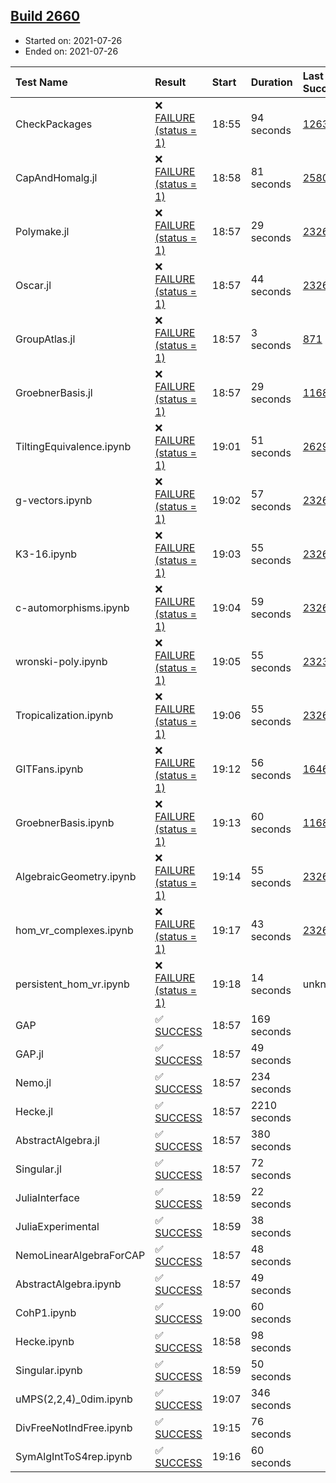 ## [Build 2660](https://oscarci.mathematik.uni-kl.de/job/oscar-stable/2660/)

* Started on: 2021-07-26
* Ended on: 2021-07-26

| Test Name    | Result | Start | Duration | Last Success | First Failure |
|:-------------|:-------|:------|:---------|:-------------|:--------------|
| CheckPackages | ❌ [FAILURE (status = 1)](https://oscarci.mathematik.uni-kl.de/job/oscar-stable/2660/artifact/logs/build-2660/CheckPackages.log) | 18:55 | 94 seconds | [1263](https://oscarci.mathematik.uni-kl.de/job/oscar-stable/1263/) | [1264](https://oscarci.mathematik.uni-kl.de/job/oscar-stable/1264/) |
| CapAndHomalg.jl | ❌ [FAILURE (status = 1)](https://oscarci.mathematik.uni-kl.de/job/oscar-stable/2660/artifact/logs/build-2660/CapAndHomalg.jl.log) | 18:58 | 81 seconds | [2580](https://oscarci.mathematik.uni-kl.de/job/oscar-stable/2580/) | [2581](https://oscarci.mathematik.uni-kl.de/job/oscar-stable/2581/) |
| Polymake.jl | ❌ [FAILURE (status = 1)](https://oscarci.mathematik.uni-kl.de/job/oscar-stable/2660/artifact/logs/build-2660/Polymake.jl.log) | 18:57 | 29 seconds | [2326](https://oscarci.mathematik.uni-kl.de/job/oscar-stable/2326/) | [2327](https://oscarci.mathematik.uni-kl.de/job/oscar-stable/2327/) |
| Oscar.jl | ❌ [FAILURE (status = 1)](https://oscarci.mathematik.uni-kl.de/job/oscar-stable/2660/artifact/logs/build-2660/Oscar.jl.log) | 18:57 | 44 seconds | [2326](https://oscarci.mathematik.uni-kl.de/job/oscar-stable/2326/) | [2327](https://oscarci.mathematik.uni-kl.de/job/oscar-stable/2327/) |
| GroupAtlas.jl | ❌ [FAILURE (status = 1)](https://oscarci.mathematik.uni-kl.de/job/oscar-stable/2660/artifact/logs/build-2660/GroupAtlas.jl.log) | 18:57 | 3 seconds | [871](https://oscarci.mathematik.uni-kl.de/job/oscar-stable/871/) | [872](https://oscarci.mathematik.uni-kl.de/job/oscar-stable/872/) |
| GroebnerBasis.jl | ❌ [FAILURE (status = 1)](https://oscarci.mathematik.uni-kl.de/job/oscar-stable/2660/artifact/logs/build-2660/GroebnerBasis.jl.log) | 18:57 | 29 seconds | [1168](https://oscarci.mathematik.uni-kl.de/job/oscar-stable/1168/) | [1169](https://oscarci.mathematik.uni-kl.de/job/oscar-stable/1169/) |
| TiltingEquivalence.ipynb | ❌ [FAILURE (status = 1)](https://oscarci.mathematik.uni-kl.de/job/oscar-stable/2660/artifact/logs/build-2660/TiltingEquivalence.ipynb.log) | 19:01 | 51 seconds | [2629](https://oscarci.mathematik.uni-kl.de/job/oscar-stable/2629/) | [2630](https://oscarci.mathematik.uni-kl.de/job/oscar-stable/2630/) |
| g-vectors.ipynb | ❌ [FAILURE (status = 1)](https://oscarci.mathematik.uni-kl.de/job/oscar-stable/2660/artifact/logs/build-2660/g-vectors.ipynb.log) | 19:02 | 57 seconds | [2326](https://oscarci.mathematik.uni-kl.de/job/oscar-stable/2326/) | [2327](https://oscarci.mathematik.uni-kl.de/job/oscar-stable/2327/) |
| K3-16.ipynb | ❌ [FAILURE (status = 1)](https://oscarci.mathematik.uni-kl.de/job/oscar-stable/2660/artifact/logs/build-2660/K3-16.ipynb.log) | 19:03 | 55 seconds | [2326](https://oscarci.mathematik.uni-kl.de/job/oscar-stable/2326/) | [2327](https://oscarci.mathematik.uni-kl.de/job/oscar-stable/2327/) |
| c-automorphisms.ipynb | ❌ [FAILURE (status = 1)](https://oscarci.mathematik.uni-kl.de/job/oscar-stable/2660/artifact/logs/build-2660/c-automorphisms.ipynb.log) | 19:04 | 59 seconds | [2326](https://oscarci.mathematik.uni-kl.de/job/oscar-stable/2326/) | [2327](https://oscarci.mathematik.uni-kl.de/job/oscar-stable/2327/) |
| wronski-poly.ipynb | ❌ [FAILURE (status = 1)](https://oscarci.mathematik.uni-kl.de/job/oscar-stable/2660/artifact/logs/build-2660/wronski-poly.ipynb.log) | 19:05 | 55 seconds | [2323](https://oscarci.mathematik.uni-kl.de/job/oscar-stable/2323/) | [2324](https://oscarci.mathematik.uni-kl.de/job/oscar-stable/2324/) |
| Tropicalization.ipynb | ❌ [FAILURE (status = 1)](https://oscarci.mathematik.uni-kl.de/job/oscar-stable/2660/artifact/logs/build-2660/Tropicalization.ipynb.log) | 19:06 | 55 seconds | [2326](https://oscarci.mathematik.uni-kl.de/job/oscar-stable/2326/) | [2327](https://oscarci.mathematik.uni-kl.de/job/oscar-stable/2327/) |
| GITFans.ipynb | ❌ [FAILURE (status = 1)](https://oscarci.mathematik.uni-kl.de/job/oscar-stable/2660/artifact/logs/build-2660/GITFans.ipynb.log) | 19:12 | 56 seconds | [1646](https://oscarci.mathematik.uni-kl.de/job/oscar-stable/1646/) | [1647](https://oscarci.mathematik.uni-kl.de/job/oscar-stable/1647/) |
| GroebnerBasis.ipynb | ❌ [FAILURE (status = 1)](https://oscarci.mathematik.uni-kl.de/job/oscar-stable/2660/artifact/logs/build-2660/GroebnerBasis.ipynb.log) | 19:13 | 60 seconds | [1168](https://oscarci.mathematik.uni-kl.de/job/oscar-stable/1168/) | [1169](https://oscarci.mathematik.uni-kl.de/job/oscar-stable/1169/) |
| AlgebraicGeometry.ipynb | ❌ [FAILURE (status = 1)](https://oscarci.mathematik.uni-kl.de/job/oscar-stable/2660/artifact/logs/build-2660/AlgebraicGeometry.ipynb.log) | 19:14 | 55 seconds | [2326](https://oscarci.mathematik.uni-kl.de/job/oscar-stable/2326/) | [2327](https://oscarci.mathematik.uni-kl.de/job/oscar-stable/2327/) |
| hom_vr_complexes.ipynb | ❌ [FAILURE (status = 1)](https://oscarci.mathematik.uni-kl.de/job/oscar-stable/2660/artifact/logs/build-2660/hom_vr_complexes.ipynb.log) | 19:17 | 43 seconds | [2326](https://oscarci.mathematik.uni-kl.de/job/oscar-stable/2326/) | [2327](https://oscarci.mathematik.uni-kl.de/job/oscar-stable/2327/) |
| persistent_hom_vr.ipynb | ❌ [FAILURE (status = 1)](https://oscarci.mathematik.uni-kl.de/job/oscar-stable/2660/artifact/logs/build-2660/persistent_hom_vr.ipynb.log) | 19:18 | 14 seconds | unknown | unknown |
| GAP | ✅ [SUCCESS](https://oscarci.mathematik.uni-kl.de/job/oscar-stable/2660/artifact/logs/build-2660/GAP.log) | 18:57 | 169 seconds |  |  |
| GAP.jl | ✅ [SUCCESS](https://oscarci.mathematik.uni-kl.de/job/oscar-stable/2660/artifact/logs/build-2660/GAP.jl.log) | 18:57 | 49 seconds |  |  |
| Nemo.jl | ✅ [SUCCESS](https://oscarci.mathematik.uni-kl.de/job/oscar-stable/2660/artifact/logs/build-2660/Nemo.jl.log) | 18:57 | 234 seconds |  |  |
| Hecke.jl | ✅ [SUCCESS](https://oscarci.mathematik.uni-kl.de/job/oscar-stable/2660/artifact/logs/build-2660/Hecke.jl.log) | 18:57 | 2210 seconds |  |  |
| AbstractAlgebra.jl | ✅ [SUCCESS](https://oscarci.mathematik.uni-kl.de/job/oscar-stable/2660/artifact/logs/build-2660/AbstractAlgebra.jl.log) | 18:57 | 380 seconds |  |  |
| Singular.jl | ✅ [SUCCESS](https://oscarci.mathematik.uni-kl.de/job/oscar-stable/2660/artifact/logs/build-2660/Singular.jl.log) | 18:57 | 72 seconds |  |  |
| JuliaInterface | ✅ [SUCCESS](https://oscarci.mathematik.uni-kl.de/job/oscar-stable/2660/artifact/logs/build-2660/JuliaInterface.log) | 18:59 | 22 seconds |  |  |
| JuliaExperimental | ✅ [SUCCESS](https://oscarci.mathematik.uni-kl.de/job/oscar-stable/2660/artifact/logs/build-2660/JuliaExperimental.log) | 18:59 | 38 seconds |  |  |
| NemoLinearAlgebraForCAP | ✅ [SUCCESS](https://oscarci.mathematik.uni-kl.de/job/oscar-stable/2660/artifact/logs/build-2660/NemoLinearAlgebraForCAP.log) | 18:57 | 48 seconds |  |  |
| AbstractAlgebra.ipynb | ✅ [SUCCESS](https://oscarci.mathematik.uni-kl.de/job/oscar-stable/2660/artifact/logs/build-2660/AbstractAlgebra.ipynb.log) | 18:57 | 49 seconds |  |  |
| CohP1.ipynb | ✅ [SUCCESS](https://oscarci.mathematik.uni-kl.de/job/oscar-stable/2660/artifact/logs/build-2660/CohP1.ipynb.log) | 19:00 | 60 seconds |  |  |
| Hecke.ipynb | ✅ [SUCCESS](https://oscarci.mathematik.uni-kl.de/job/oscar-stable/2660/artifact/logs/build-2660/Hecke.ipynb.log) | 18:58 | 98 seconds |  |  |
| Singular.ipynb | ✅ [SUCCESS](https://oscarci.mathematik.uni-kl.de/job/oscar-stable/2660/artifact/logs/build-2660/Singular.ipynb.log) | 18:59 | 50 seconds |  |  |
| uMPS(2,2,4)_0dim.ipynb | ✅ [SUCCESS](https://oscarci.mathematik.uni-kl.de/job/oscar-stable/2660/artifact/logs/build-2660/uMPS-2-2-4-_0dim.ipynb.log) | 19:07 | 346 seconds |  |  |
| DivFreeNotIndFree.ipynb | ✅ [SUCCESS](https://oscarci.mathematik.uni-kl.de/job/oscar-stable/2660/artifact/logs/build-2660/DivFreeNotIndFree.ipynb.log) | 19:15 | 76 seconds |  |  |
| SymAlgIntToS4rep.ipynb | ✅ [SUCCESS](https://oscarci.mathematik.uni-kl.de/job/oscar-stable/2660/artifact/logs/build-2660/SymAlgIntToS4rep.ipynb.log) | 19:16 | 60 seconds |  |  |
